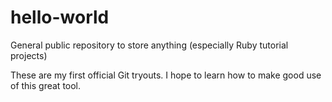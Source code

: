 # hello-world
General public repository to store anything (especially Ruby tutorial projects)

These are my first official Git tryouts. I hope to learn how to make good use of this great tool.
